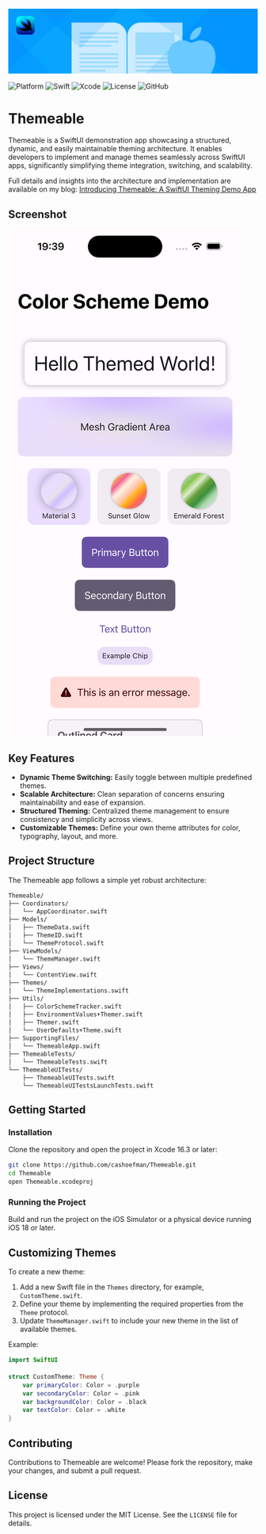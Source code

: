 ![Themeable Banner](Themeable/Resources/banner.png)

![Platform](https://img.shields.io/badge/platform-iOS%2018%2B-blue)
![Swift](https://img.shields.io/badge/swift-6.1-orange.svg)
![Xcode](https://img.shields.io/badge/Xcode-16.3-blue.svg)
![License](https://img.shields.io/github/license/cashoefman/Themeable)
![GitHub](https://img.shields.io/badge/github-cashoefman-blue.svg)

# Themeable

Themeable is a SwiftUI demonstration app showcasing a structured, dynamic, and easily maintainable theming architecture. It enables developers to implement and manage themes seamlessly across SwiftUI apps, significantly simplifying theme integration, switching, and scalability.

Full details and insights into the architecture and implementation are available on my blog:
[Introducing Themeable: A SwiftUI Theming Demo App](https://cashoefman.com/introducing-themeable-a-swiftui-theming-demo-app)

## Screenshot

![Themeable Screenshot](Themeable/Resources/screenshot.png)

## Key Features

* **Dynamic Theme Switching:** Easily toggle between multiple predefined themes.
* **Scalable Architecture:** Clean separation of concerns ensuring maintainability and ease of expansion.
* **Structured Theming:** Centralized theme management to ensure consistency and simplicity across views.
* **Customizable Themes:** Define your own theme attributes for color, typography, layout, and more.

## Project Structure

The Themeable app follows a simple yet robust architecture:

```
Themeable/
├── Coordinators/
│   └── AppCoordinator.swift
├── Models/
│   ├── ThemeData.swift
│   ├── ThemeID.swift
│   └── ThemeProtocol.swift
├── ViewModels/
│   └── ThemeManager.swift
├── Views/
│   └── ContentView.swift
├── Themes/
│   └── ThemeImplementations.swift
├── Utils/
│   ├── ColorSchemeTracker.swift
│   ├── EnvironmentValues+Themer.swift
│   ├── Themer.swift
│   └── UserDefaults+Theme.swift
├── SupportingFiles/
│   └── ThemeableApp.swift
├── ThemeableTests/
│   └── ThemeableTests.swift
└── ThemeableUITests/
    ├── ThemeableUITests.swift
    └── ThemeableUITestsLaunchTests.swift
```

## Getting Started

### Installation

Clone the repository and open the project in Xcode 16.3 or later:

```bash
git clone https://github.com/cashoefman/Themeable.git
cd Themeable
open Themeable.xcodeproj
```

### Running the Project

Build and run the project on the iOS Simulator or a physical device running iOS 18 or later.

## Customizing Themes

To create a new theme:

1. Add a new Swift file in the `Themes` directory, for example, `CustomTheme.swift`.
2. Define your theme by implementing the required properties from the `Theme` protocol.
3. Update `ThemeManager.swift` to include your new theme in the list of available themes.

Example:

```swift
import SwiftUI

struct CustomTheme: Theme {
    var primaryColor: Color = .purple
    var secondaryColor: Color = .pink
    var backgroundColor: Color = .black
    var textColor: Color = .white
}
```

## Contributing

Contributions to Themeable are welcome! Please fork the repository, make your changes, and submit a pull request.

## License

This project is licensed under the MIT License. See the `LICENSE` file for details.
